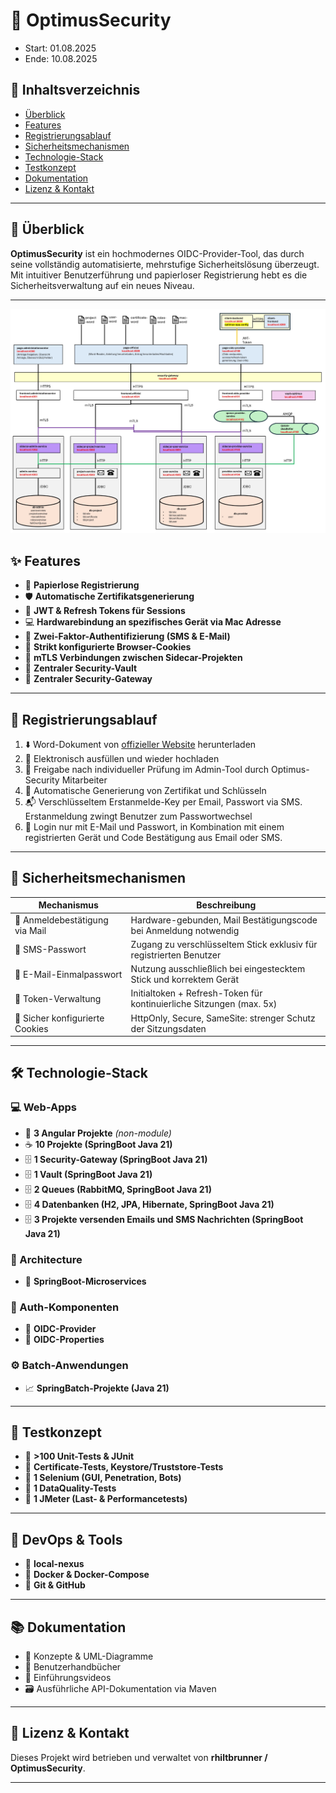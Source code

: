 # 🔐 OptimusSecurity
- Start: 01.08.2025
- Ende: 10.08.2025

## 📘 Inhaltsverzeichnis

- [Überblick](#überblick)
- [Features](#features)
- [Registrierungsablauf](#registrierungsablauf)
- [Sicherheitsmechanismen](#sicherheitsmechanismen)
- [Technologie-Stack](#technologie-stack)
- [Testkonzept](#testkonzept)
- [Dokumentation](#dokumentation)
- [Lizenz & Kontakt](#lizenz--kontakt)

---

## 🚀 Überblick

**OptimusSecurity** ist ein hochmodernes OIDC-Provider-Tool, das durch seine vollständig automatisierte, mehrstufige Sicherheitslösung überzeugt. Mit intuitiver Benutzerführung und papierloser Registrierung hebt es die Sicherheitsverwaltung auf ein neues Niveau.

---

![Alternativer Text](./optimus-security-architecture-microservices.jpg)


## ✨ Features

- 📎 **Papierlose Registrierung**
- 🛡️ **Automatische Zertifikatsgenerierung**
- 🔑 **JWT & Refresh Tokens für Sessions**
- 💻 **Hardwarebindung an spezifisches Gerät via Mac Adresse**
- 🪪 **Zwei-Faktor-Authentifizierung (SMS & E-Mail)**
- 🍪 **Strikt konfigurierte Browser-Cookies**
- 🔑 **mTLS Verbindungen zwischen Sidecar-Projekten**
- 🔑 **Zentraler Security-Vault**
- 🔑 **Zentraler Security-Gateway**

---

## 📝 Registrierungsablauf

1. ⬇️ Word-Dokument von [offizieller Website](https://localhost:4500) herunterladen
2. 🧾 Elektronisch ausfüllen und wieder hochladen
3. 👥 Freigabe nach individueller Prüfung im Admin-Tool durch Optimus-Security Mitarbeiter
4. 🧪 Automatische Generierung von Zertifikat und Schlüsseln
5. 📬 Verschlüsseltem Erstanmelde-Key per Email, Passwort via SMS. Erstanmeldung zwingt Benutzer zum Passwortwechsel
6. 📧 Login nur mit E-Mail und Passwort, in Kombination mit einem registrierten Gerät und Code Bestätigung aus Email oder SMS.

---

## 🧷 Sicherheitsmechanismen

| Mechanismus                        | Beschreibung                                                               |
|------------------------------------|----------------------------------------------------------------------------|
| 🔐 Anmeldebestätigung via Mail    | Hardware-gebunden, Mail Bestätigungscode bei Anmeldung notwendig           |
| 📱 SMS-Passwort                   | Zugang zu verschlüsseltem Stick exklusiv für registrierten Benutzer        |
| 📧 E-Mail-Einmalpasswort          | Nutzung ausschließlich bei eingestecktem Stick und korrektem Gerät         |
| 🔄 Token-Verwaltung               | Initialtoken + Refresh-Token für kontinuierliche Sitzungen (max. 5x)       |
| 🍪 Sicher konfigurierte Cookies   | HttpOnly, Secure, SameSite: strenger Schutz der Sitzungsdaten              |

---

## 🛠️ Technologie-Stack

### 💻 Web-Apps
- 🔷 **3 Angular Projekte** *(non-module)*
- ☕ **10 Projekte (SpringBoot Java 21)**
- 🗄️ **1 Security-Gateway (SpringBoot Java 21)**
- 🗄️ **1 Vault (SpringBoot Java 21)**
- 🗄️ **2 Queues (RabbitMQ, SpringBoot Java 21)**
- 🗄️ **4 Datenbanken (H2, JPA, Hibernate, SpringBoot Java 21)**
- 🗄️ **3 Projekte versenden Emails und SMS Nachrichten (SpringBoot Java 21)**

### 🔌 Architecture
- 🔄 **SpringBoot-Microservices**

### 🔐 Auth-Komponenten
- 🧩 **OIDC-Provider**
- 🔗 **OIDC-Properties**

### ⚙️ Batch-Anwendungen
- 📈 **SpringBatch-Projekte (Java 21)**

---

## 🔬 Testkonzept

- 🧪 **>100 Unit-Tests & JUnit**
- 🧪 **Certificate-Tests, Keystore/Truststore-Tests**
- 👀 **1 Selenium (GUI, Penetration, Bots)**
- 🧹 **1 DataQuality-Tests**
- 🚀 **1 JMeter (Last- & Performancetests)**

---

## 🧰 DevOps & Tools

- 🧪 **local-nexus**
- 🐳 **Docker & Docker-Compose**
- 🔗 **Git & GitHub**

---

## 📚 Dokumentation

- 📄 Konzepte & UML-Diagramme
- 🧭 Benutzerhandbücher
- 🎥 Einführungsvideos
- 🗃️ Ausführliche API-Dokumentation via Maven

---

## 📄 Lizenz & Kontakt

Dieses Projekt wird betrieben und verwaltet von **rhiltbrunner / OptimusSecurity**.

---
